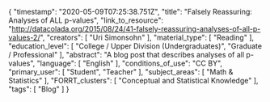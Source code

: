 {
    "timestamp": "2020-05-09T07:25:38.751Z",
    "title": "Falsely Reassuring: Analyses of ALL p-values",
    "link_to_resource": "http://datacolada.org/2015/08/24/41-falsely-reassuring-analyses-of-all-p-values-2/",
    "creators": [
        "Uri Simonsohn"
    ],
    "material_type": [
        "Reading"
    ],
    "education_level": [
        "College / Upper Division (Undergraduates)",
        "Graduate / Professional"
    ],
    "abstract": "A blog post that describes analyses of all p-values",
    "language": [
        "English"
    ],
    "conditions_of_use": "CC BY",
    "primary_user": [
        "Student",
        "Teacher"
    ],
    "subject_areas": [
        "Math & Statistics"
    ],
    "FORRT_clusters": [
        "Conceptual and Statistical Knowledge"
    ],
    "tags": [
        "Blog"
    ]
}